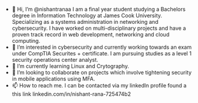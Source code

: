 - 👋 Hi, I’m @nishantranaa I am a final year student studying a Bachelors degree in Information Technology at James Cook University. Specializing as a systems administration in networking and cybersecurity. I have worked on multi-disciplinary projects and have a proven track record in web development, networking and cloud computing.
- 👀 I’m interested in cybersecurity and currently working towards an exam under CompTIA Securites + certificate. I am pursuing studies as a level 1 security operations center analyst. 
- 🌱 I’m currently learning Linux and Crytography.
- 💞️ I’m looking to collaborate on projects which involve tightening security in mobile applications using MFA.
- 📫 How to reach me. I can be contacted via my linkedIn profile found a this link linkedin.com/in/nishant-rana-725474b2

<!---
nishantranaa/nishantranaa is a ✨ special ✨ repository because its `README.md` (this file) appears on your GitHub profile.
You can click the Preview link to take a look at your changes.
--->
